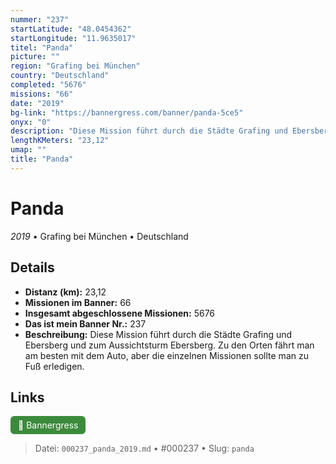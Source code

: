 ```yaml
---
nummer: "237"
startLatitude: "48.0454362"
startLongitude: "11.9635017"
titel: "Panda"
picture: ""
region: "Grafing bei München"
country: "Deutschland"
completed: "5676"
missions: "66"
date: "2019"
bg-link: "https://bannergress.com/banner/panda-5ce5"
onyx: "0"
description: "Diese Mission führt durch die Städte Grafing und Ebersberg und zum Aussichtsturm Ebersberg. Zu den Orten fährt man am besten mit dem Auto, aber die einzelnen Missionen sollte man zu Fuß erledigen."
lengthKMeters: "23,12"
umap: ""
title: "Panda"
---
```

# Panda

*2019* • Grafing bei München • Deutschland



## Details
- **Distanz (km):** 23,12
- **Missionen im Banner:** 66
- **Insgesamt abgeschlossene Missionen:** 5676
- **Das ist mein Banner Nr.:** 237
- **Beschreibung:** Diese Mission führt durch die Städte Grafing und Ebersberg und zum Aussichtsturm Ebersberg. Zu den Orten fährt man am besten mit dem Auto, aber die einzelnen Missionen sollte man zu Fuß erledigen.


## Links
<div style="margin-top: 0.5em;">
<a href="https://bannergress.com/banner/panda-5ce5" target="_blank" style="display:inline-block;margin-right:8px;padding:6px 12px;background-color:#3c8b3c;color:white;text-decoration:none;border-radius:6px;">🔗 Bannergress</a>

</div>


> Datei: `000237_panda_2019.md` • #000237 • Slug: `panda`
